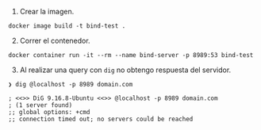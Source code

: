 1. Crear la imagen.

```
docker image build -t bind-test .
```

2. Correr el contenedor.

```
docker container run -it --rm --name bind-server -p 8989:53 bind-test
```

3. Al realizar una query con `dig` no obtengo respuesta del servidor.

```
❯ dig @localhost -p 8989 domain.com

; <<>> DiG 9.16.8-Ubuntu <<>> @localhost -p 8989 domain.com
; (1 server found)
;; global options: +cmd
;; connection timed out; no servers could be reached
```
